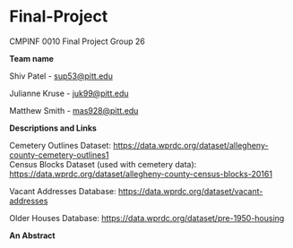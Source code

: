 # Final-Project
CMPINF 0010 Final Project Group 26

**Team name**

Shiv Patel - sup53@pitt.edu

Julianne Kruse - juk99@pitt.edu

Matthew Smith - mas928@pitt.edu

**Descriptions and Links**


Cemetery Outlines Dataset:  https://data.wprdc.org/dataset/allegheny-county-cemetery-outlines1  
Census Blocks Dataset (used with cemetery data):   https://data.wprdc.org/dataset/allegheny-county-census-blocks-20161

Vacant Addresses Database: https://data.wprdc.org/dataset/vacant-addresses

Older Houses Database: https://data.wprdc.org/dataset/pre-1950-housing

**An Abstract**
